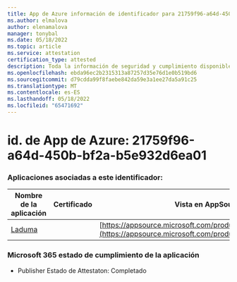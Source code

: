 ```yaml
---
title: App de Azure información de identificador para 21759f96-a64d-450b-bf2a-b5e932d6ea01
ms.author: elmalova
author: elenamalova
manager: tonybal
ms.date: 05/18/2022
ms.topic: article
ms.service: attestation
certification_type: attested
description: Toda la información de seguridad y cumplimiento disponible para 21759f96-a64d-450b-bf2a-b5e932d6ea01.
ms.openlocfilehash: ebda96ec2b2315313a87257d35e76d1e0b519bd6
ms.sourcegitcommit: d79cdda99f8faebe842da59e3a1ee27da5a91c25
ms.translationtype: MT
ms.contentlocale: es-ES
ms.lasthandoff: 05/18/2022
ms.locfileid: "65471692"
---
```

# <a name="azure-app-id-21759f96-a64d-450b-bf2a-b5e932d6ea01"></a>id. de App de Azure: 21759f96-a64d-450b-bf2a-b5e932d6ea01


### <a name="apps-associated-with-this-id"></a>Aplicaciones asociadas a este identificador:
| **Nombre de la aplicación** | **Certificado** | **Vista en AppSource** |
|--------------|---------------|-----------------------|
| [Laduma](../forward/WA200003907.md) |  | [https://appsource.microsoft.com/product/office/WA200003907](https://appsource.microsoft.com/product/office/WA200003907) |

### <a name="microsoft-365-app-compliance-status"></a>Microsoft 365 estado de cumplimiento de la aplicación
- Publisher Estado de Attestaton: Completado

